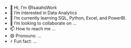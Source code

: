 - 👋 Hi, I’m @IsaiahsWork
- 👀 I’m interested in Data Analytics
- 🌱 I’m currently learning SQL, Python, Excel, and PowerBI.
- 💞️ I’m looking to collaborate on ...
- 📫 How to reach me ...
- 😄 Pronouns: ...
- ⚡ Fun fact: ...
